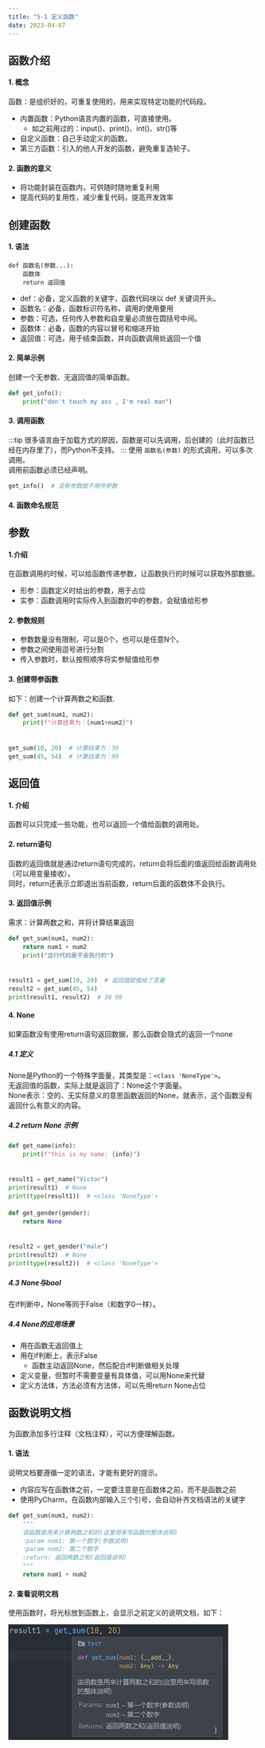 ```yaml
---
title: "5-1 定义函数"
date: 2023-04-07
---
```


## 函数介绍
#### 1. 概念
函数：是组织好的，可重复使用的，用来实现特定功能的代码段。  
- 内置函数：Python语言内置的函数，可直接使用。
    - 如之前用过的：input()、print()、int()、str()等
- 自定义函数：自己手动定义的函数。
- 第三方函数：引入的他人开发的函数，避免重复造轮子。
#### 2. 函数的意义
- 将功能封装在函数内，可供随时随地重复利用
- 提高代码的复用性，减少重复代码，提高开发效率

## 创建函数
#### 1. 语法
```
def 函数名(参数...):
    函数体
    return 返回值
```
- def：必备，定义函数的关键字，函数代码块以 def 关键词开头。
- 函数名：必备，函数标识符名称，调用的使用要用
- 参数：可选，任何传入参数和自变量必须放在圆括号中间。
- 函数体：必备，函数的内容以冒号和缩进开始
- 返回值：可选，用于结束函数，并向函数调用处返回一个值

#### 2. 简单示例
创建一个无参数、无返回值的简单函数。
```python
def get_info():
    print("don't touch my ass , I'm real man")
```


#### 3. 调用函数
:::tip
很多语言由于加载方式的原因，函数是可以先调用，后创建的（此时函数已经在内存里了），而Python不支持。
:::
使用 `函数名(参数)` 的形式调用，可以多次调用。  
调用前函数必须已经声明。
```python
get_info()  # 没有参数就不用传参数
```

#### 4. 函数命名规范


## 参数
#### 1.介绍
在函数调用的时候，可以给函数传递参数，让函数执行的时候可以获取外部数据。
- 形参：函数定义时给出的参数，用于占位
- 实参：函数调用时实际传入到函数的中的参数，会赋值给形参
#### 2. 参数规则
- 参数数量没有限制，可以是0个，也可以是任意N个。  
- 参数之间使用逗号进行分割
- 传入参数时，默认按照顺序将实参赋值给形参

#### 3. 创建带参函数
如下：创建一个计算两数之和函数.
```python
def get_sum(num1, num2):
    print(f"计算结果为：{num1+num2}")


get_sum(10, 20)  # 计算结果为：30
get_sum(45, 54)  # 计算结果为：99
```


## 返回值
#### 1. 介绍
函数可以只完成一些功能，也可以返回一个值给函数的调用处。

#### 2. return语句
函数的返回值就是通过return语句完成的，return会将后面的值返回给函数调用处（可以用变量接收）。  
同时，return还表示立即退出当前函数，return后面的函数体不会执行。

#### 3. 返回值示例
需求：计算两数之和，并将计算结果返回
```python
def get_sum(num1, num2):
    return num1 + num2
    print("这行代码是不会执行的")


result1 = get_sum(10, 20)  # 返回值赋值给了变量
result2 = get_sum(45, 54)
print(result1, result2)  # 30 99
```

#### 4. None
如果函数没有使用return语句返回数据，那么函数会隐式的返回一个none

##### 4.1 定义
None是Python的一个特殊字面量，其类型是：`<class 'NoneType'>`。  
无返回值的函数，实际上就是返回了：None这个字面量。    
None表示：空的、无实际意义的意思函数返回的None，就表示，这个函数没有返回什么有意义的内容。

##### 4.2 return None 示例
```python
def get_name(info):
    print(f"this is my name: {info}")


result1 = get_name("Victor")
print(result1)  # None
print(type(result1))  # <class 'NoneType'>

def get_gender(gender):
    return None


result2 = get_gender("male")
print(result2)  # None
print(type(result2))  # <class 'NoneType'>
```


##### 4.3 None与bool
在if判断中，None等同于False（和数字0一样）。

##### 4.4 None的应用场景
- 用在函数无返回值上
- 用在if判断上，表示False
    - 函数主动返回None，然后配合if判断做相关处理
- 定义变量，但暂时不需要变量有具体值，可以用None来代替
- 定义方法体，方法必须有方法体，可以先用return None占位


## 函数说明文档
为函数添加多行注释（文档注释），可以方便理解函数。  

#### 1. 语法
说明文档要遵循一定的语法，才能有更好的提示。
- 内容应写在函数体之前，一定要注意是在函数体之前，而不是函数之前
- 使用PyCharm，在函数内部输入三个引号，会自动补齐文档语法的关键字
```python
def get_sum(num1, num2):
    """
    该函数是用来计算两数之和的(这里用来写函数的整体说明)
    :param num1: 第一个数字(参数说明)
    :param num2: 第二个数字
    :return: 返回两数之和(返回值说明)
    """
    return num1 + num2
```

#### 2. 查看说明文档
使用函数时，将光标放到函数上，会显示之前定义的说明文档，如下：  

![013](/img/python/base/013.png)
